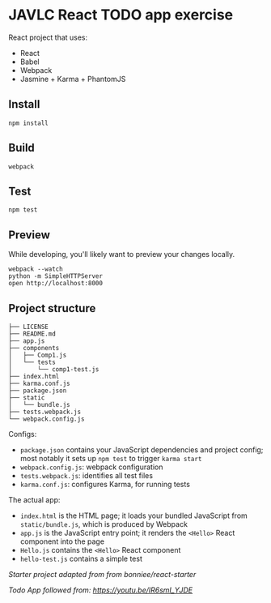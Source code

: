 
# JAVLC React TODO app exercise

React project that uses:
- React
- Babel
- Webpack
- Jasmine + Karma + PhantomJS

## Install
```
npm install
```

## Build
```
webpack
```

## Test
```
npm test
```

## Preview
While developing, you'll likely want to preview your changes locally.
```
webpack --watch
python -m SimpleHTTPServer
open http://localhost:8000
```

## Project structure
```
├── LICENSE
├── README.md
├── app.js
├── components
│   ├── Comp1.js
│   └── tests
│       └── comp1-test.js
├── index.html
├── karma.conf.js
├── package.json
├── static
│   └── bundle.js
├── tests.webpack.js
└── webpack.config.js
```

Configs:

- `package.json` contains your JavaScript dependencies and project config; most notably it sets up `npm test` to trigger `karma start`
- `webpack.config.js`: webpack configuration
- `tests.webpack.js`: identifies all test files
- `karma.conf.js`: configures Karma, for running tests

The actual app:

- `index.html` is the HTML page; it loads your bundled JavaScript from `static/bundle.js`, which is produced by Webpack
- `app.js` is the JavaScript entry point; it renders the `<Hello>` React component into the page
- `Hello.js` contains the `<Hello>` React component
- `hello-test.js` contains a simple test

_Starter project adapted from from bonniee/react-starter_

_Todo App followed from: https://youtu.be/IR6smI_YJDE_
